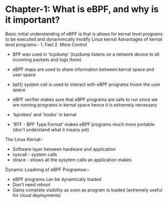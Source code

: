 # Chapter-1: What is eBPF, and why is it important?

Basic initial understanding of eBPF is that is allows for kernal level programs to be executed and dynamimcally modify Linux kernal
Advantages of kernal level programs:- 1. Fast 2. More Control

- BPF was used in 'tcpdump'
  (tcpdump listens on a network device to all incoming packets and logs them)
- eBPF maps are used to share information between kernal space and user space
- bpf() system call is used to interact with eBPF programs froom the user space
- eBPF verifier makes sure that eBPF programs are safe to run since we are running programs in kernal space hence it is extremely necessary

- 'kprobes' and 'hooks' in kernal
- 'BTF - BPF Type Format' makes eBPF programs much more portable
  (don't understand what it means yet)

The Linux Kernal:-

- Software layer between hardware and application
- syscall - system calls
- strace - shows all the sysytem calls an application makes

Dynamic Loadinng of eBPF Programsw:-

- eBPF programs can be dynamically loaded
- Don't need reboot
- Gains complete visibility as soon as program is loaded
  (extremely useful for cloud deployments)

